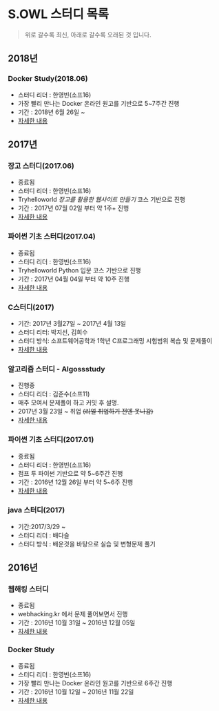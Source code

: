 # S.OWL 스터디 목록

> 위로 갈수록 최신, 아래로 갈수록 오래된 것 입니다.

## 2018년
### Docker Study(2018.06)
- 스터디 리더 : 한영빈(소프16)
- 가장 빨리 만나는 Docker 온라인 원고를 기반으로 5~7주간 진행
- 기간 : 2018년 6월 26일 ~
- [자세한 내용](docker-2018.md)

## 2017년

### 장고 스터디(2017.06)
- 종료됨
- 스터디 리더 : 한영빈(소프16)
- Tryhelloworld *장고를 활용한 웹사이트 만들기* 코스 기반으로 진행
- 기간 : 2017년 07월 02일 부터 약 1주+ 진행
- [자세한 내용](django-studies.md)

### 파이썬 기초 스터디(2017.04)
- 종료됨
- 스터디 리더 : 한영빈(소프16)
- Tryhelloworld Python 입문 코스 기반으로 진행
- 기간 : 2017년 04월 04일 부터 약 10주 진행
- [자세한 내용](python-basics-study.md)

### C스터디(2017)
- 기간: 2017년 3월27일 ~ 2017년 4월 13일
- 스터디 리터: 박지선, 김희수
- 스터디 방식: 소프트웨어공학과 1학년 C프로그래밍 시험범위 복습 및 문제풀이
- [자세한 내용](c_study.md)

### 알고리즘 스터디 - Algossstudy
- 진행중
- 스터디 리더 : 김준수(소프11)
- 매주 모여서 문제풀이 하고 커밋 후 설명.
- 2017년 3월 23일 ~ 취업 ~~(리얼 취업하기 전엔 못나감)~~
- [자세한 내용](algorithm_study.md)

### 파이썬 기초 스터디(2017.01)
- 종료됨
- 스터디 리더 : 한영빈(소프16)
- 점프 투 파이썬 기반으로 약 5~6주간 진행
- 기간 : 2016년 12월 26일 부터 약 5~6주 진행
- [자세한 내용](python-basics-study.md)

### java 스터디(2017)
- 기간:2017/3/29 ~
- 스터디 리더 : 배다슬
- 스터디 방식 : 배운것을 바탕으로 실습 및 변형문제 풀기

## 2016년

### 웹해킹 스터디
- 종료됨
- webhacking.kr 에서 문제 풀어보면서 진행
- 기간 : 2016년 10월 31일 ~ 2016년 12월 05일
- [자세한 내용](webhacking/index.md)

### Docker Study
- 종료됨
- 스터디 리더 : 한영빈(소프16)
- 가장 빨리 만나는 Docker 온라인 원고를 기반으로 6주간 진행
- 기간 : 2016년 10월 12일 ~ 2016년 11월 22일
- [자세한 내용](docker-study.md)
